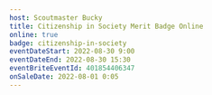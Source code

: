 ```yaml
---
host: Scoutmaster Bucky
title: Citizenship in Society Merit Badge Online
online: true
badge: citizenship-in-society
eventDateStart: 2022-08-30 9:00
eventDateEnd: 2022-08-30 15:30
eventBriteEventId: 401854406347
onSaleDate: 2022-08-01 0:05
---
```

